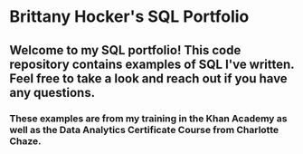 # Brittany Hocker's SQL Portfolio

## Welcome to my SQL portfolio! This code repository contains examples of SQL I've written. Feel free to take a look and reach out if you have any questions.

### These examples are from my training in the Khan Academy as well as the Data Analytics Certificate Course from Charlotte Chaze.
